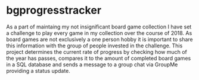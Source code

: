 # bgprogresstracker

As a part of maintaing my not insignificant board game collection I have set a challenge to play every game in my collection over the course of 2018. As board games are not exclusively a one person hobby it is important to share this information with the group of people invested in the challenge. This project determines the current rate of progress by checking how much of the year has passes, compares it to the amount of completed board games in a SQL database and sends a message to a group chat via GroupMe providing a status update.
